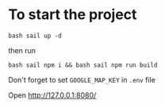 # To start the project

`bash sail up -d`

then run 

`bash sail npm i && bash sail npm run build`

Don't forget to set `GOOGLE_MAP_KEY` in `.env` file

Open http://127.0.0.1:8080/
